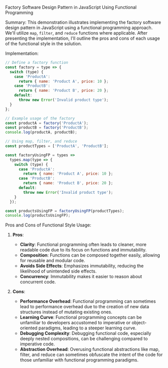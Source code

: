 Factory Software Design Pattern in JavaScript Using Functional Programming

Summary:
This demonstration illustrates implementing the factory software design pattern in JavaScript using a functional programming approach. We'll utilize `map`, `filter`, and `reduce` functions where applicable. After presenting the implementation, I'll outline the pros and cons of each usage of the functional style in the solution.

Implementation:
```javascript
// Define a factory function
const factory = type => {
  switch (type) {
    case 'ProductA':
      return { name: 'Product A', price: 10 };
    case 'ProductB':
      return { name: 'Product B', price: 20 };
    default:
      throw new Error('Invalid product type');
  }
};

// Example usage of the factory
const productA = factory('ProductA');
const productB = factory('ProductB');
console.log(productA, productB);

// Using map, filter, and reduce
const productTypes = ['ProductA', 'ProductB'];

const factoryUsingFP = types =>
  types.map(type => {
    switch (type) {
      case 'ProductA':
        return { name: 'Product A', price: 10 };
      case 'ProductB':
        return { name: 'Product B', price: 20 };
      default:
        throw new Error('Invalid product type');
    }
  });

const productsUsingFP = factoryUsingFP(productTypes);
console.log(productsUsingFP);
```

Pros and Cons of Functional Style Usage:
1. **Pros**:
   - **Clarity**: Functional programming often leads to cleaner, more readable code due to its focus on functions and immutability.
   - **Composition**: Functions can be composed together easily, allowing for reusable and modular code.
   - **Avoids Side Effects**: Emphasizes immutability, reducing the likelihood of unintended side effects.
   - **Concurrency**: Immutability makes it easier to reason about concurrent code.

2. **Cons**:
   - **Performance Overhead**: Functional programming can sometimes lead to performance overhead due to the creation of new data structures instead of mutating existing ones.
   - **Learning Curve**: Functional programming concepts can be unfamiliar to developers accustomed to imperative or object-oriented paradigms, leading to a steeper learning curve.
   - **Debugging Complexity**: Debugging functional code, especially deeply nested compositions, can be challenging compared to imperative code.
   - **Abstraction Overhead**: Overusing functional abstractions like map, filter, and reduce can sometimes obfuscate the intent of the code for those unfamiliar with functional programming paradigms.